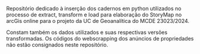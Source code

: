 Repositório dedicado à inserção dos cadernos em python utilizados no processo de extract, transform e load para elaboração do StoryMap no arcGis online para o projeto da UC de Geoanalítica do MCDE 23023/2024.

Constam também os dados utilizados e suas respectivas versões transformadas. Os códigos do webscrapping dos anúncios de propriedades não estão consignados neste repositório.
